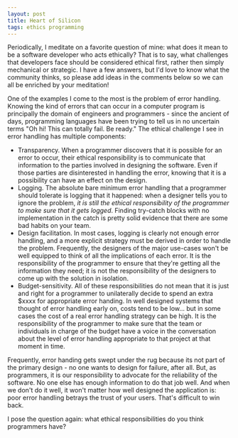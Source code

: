 ```yaml
---
layout: post
title: Heart of Silicon
tags: ethics programming
---
```


Periodically, I meditate on a favorite question of mine: what does it mean to be a software developer who acts ethically? That is to say, what challenges that developers face should be considered ethical first, rather then simply mechanical or strategic. I have a few answers, but I'd love to know what the community thinks, so please add ideas in the comments below so we can all be enriched by your meditation!

One of the examples I come to the most is the problem of error handling. Knowing the kind of errors that can occur in a computer program is principally the domain of engineers and programmers - since the ancient of days, programming languages have been trying to tell us in no uncertain terms "Oh hi! This can totally fail. Be ready." The ethical challenge I see in error handling has multiple components:

- Transparency. When a programmer discovers that it is possible for an error to occur, their ethical responsibility is to communicate that information to the parties involved in designing the software. Even if those parties are disinterested in handling the error, knowing that it is a possibility can have an effect on the design.
- Logging. The absolute bare minimum error handling that a programmer should tolerate is logging that it happened: when a designer tells you to ignore the problem, *it is still the ethical responsibility of the programmer to make sure that it gets logged*. Finding try-catch blocks with no implementation in the catch is pretty solid evidence that there are some bad habits on your team.
- Design facilitation. In most cases, logging is clearly not enough error handling, and a more explicit strategy must be derived in order to handle the problem. Frequently, the designers of the major use-cases won't be well equipped to think of all the implications of each error. It is the responsibility of the programmer to ensure that they're getting all the information they need; it is not the responsibility of the designers to come up with the solution in isolation.
- Budget-sensitivity. All of these responsibilities do not mean that it is just and right for a programmer to unilaterally decide to spend an extra $xxxx for appropriate error handing. In well designed systems that thought of error handling early on, costs tend to be low... but in some cases the cost of a real error handling strategy can be high. It is the responsibility of the programmer to make sure that the team or individuals in charge of the budget have a voice in the conversation about the level of error handling appropriate to that project at that moment in time.

Frequently, error handing gets swept under the rug because its not part of the primary design - no one wants to design for failure, after all. But, as programmers, it is our responsibility to advocate for the reliability of the software. No one else has enough information to do that job well. And when we don't do it well, it won't matter how well designed the application is: poor error handling betrays the trust of your users. That's difficult to win back.

I pose the question again: what ethical responsibilities do you think programmers have?

